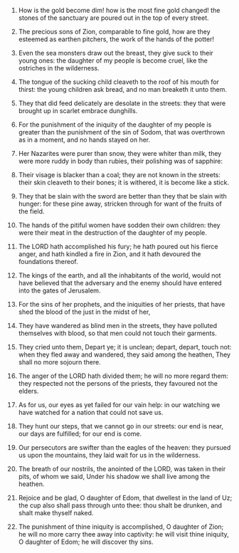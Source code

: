 1. How is the gold become dim! how is the most fine gold changed! the
stones of the sanctuary are poured out in the top of every street.

2. The precious sons of Zion, comparable to fine gold, how are they
esteemed as earthen pitchers, the work of the hands of the potter!

3. Even the sea monsters draw out the breast, they give suck to their
young ones: the daughter of my people is become cruel, like the
ostriches in the wilderness.

4. The tongue of the sucking child cleaveth to the roof of his mouth
for thirst: the young children ask bread, and no man breaketh it unto
them.

5. They that did feed delicately are desolate in the streets: they
that were brought up in scarlet embrace dunghills.

6. For the punishment of the iniquity of the daughter of my people is
greater than the punishment of the sin of Sodom, that was overthrown
as in a moment, and no hands stayed on her.

7. Her Nazarites were purer than snow, they were whiter than milk,
they were more ruddy in body than rubies, their polishing was of
sapphire:

8. Their visage is blacker than a coal; they are not known
in the streets: their skin cleaveth to their bones; it is withered, it
is become like a stick.

9. They that be slain with the sword are better than they that be
slain with hunger: for these pine away, stricken through for want of
the fruits of the field.

10. The hands of the pitiful women have sodden their own children:
they were their meat in the destruction of the daughter of my people.

11. The LORD hath accomplished his fury; he hath poured out his
fierce anger, and hath kindled a fire in Zion, and it hath devoured
the foundations thereof.

12. The kings of the earth, and all the inhabitants of the world,
would not have believed that the adversary and the enemy should have
entered into the gates of Jerusalem.

13. For the sins of her prophets, and the iniquities of her priests,
that have shed the blood of the just in the midst of her,

14. They
have wandered as blind men in the streets, they have polluted
themselves with blood, so that men could not touch their garments.

15. They cried unto them, Depart ye; it is unclean; depart, depart,
touch not: when they fled away and wandered, they said among the
heathen, They shall no more sojourn there.

16. The anger of the LORD hath divided them; he will no more regard
them: they respected not the persons of the priests, they favoured not
the elders.

17. As for us, our eyes as yet failed for our vain help: in our
watching we have watched for a nation that could not save us.

18. They hunt our steps, that we cannot go in our streets: our end is
near, our days are fulfilled; for our end is come.

19. Our persecutors are swifter than the eagles of the heaven: they
pursued us upon the mountains, they laid wait for us in the
wilderness.

20. The breath of our nostrils, the anointed of the LORD, was taken
in their pits, of whom we said, Under his shadow we shall live among
the heathen.

21. Rejoice and be glad, O daughter of Edom, that dwellest in the
land of Uz; the cup also shall pass through unto thee: thou shalt be
drunken, and shalt make thyself naked.

22. The punishment of thine iniquity is accomplished, O daughter of
Zion; he will no more carry thee away into captivity: he will visit
thine iniquity, O daughter of Edom; he will discover thy sins.